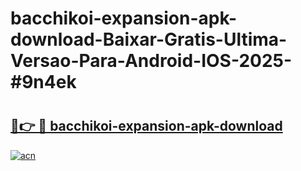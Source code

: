 # bacchikoi-expansion-apk-download-Baixar-Gratis-Ultima-Versao-Para-Android-IOS-2025-#9n4ek

# <h2><a href="https://ainizakaria.my?title=bacchikoi-expansion-apk-download&ref=24M">🔗👉 🔴 bacchikoi-expansion-apk-download</a></h2>

[![acn](https://github.com/user-attachments/assets/0f9c940e-d8b0-45ae-aac7-cd30a18b3e1c)](https://ainizakaria.my?title=bacchikoi-expansion-apk-download&ref=24M)

